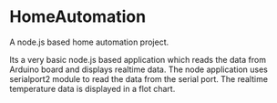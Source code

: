 HomeAutomation
==============

A node.js based home automation project. 

Its a very basic node.js based application which reads the data from Arduino board and displays realtime data. The 
node application uses serialport2 module to read the data from the serial port. The realtime temperature data is displayed in 
a flot chart.


